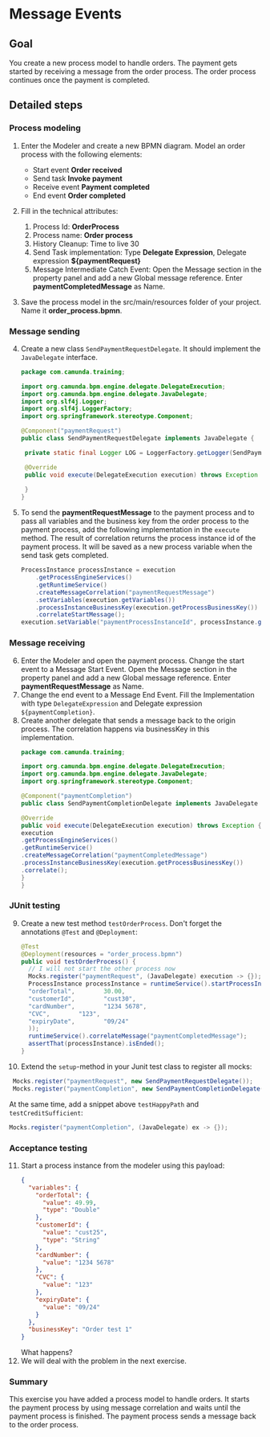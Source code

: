 # Message Events

## Goal

You create a new process model to handle orders. The payment gets started by receiving a message from the order process. The order process continues once the payment is completed.

## Detailed steps

### Process modeling

1. Enter the Modeler and create a new BPMN diagram. Model an order process with the following elements:
    * Start event **Order received**
    * Send task **Invoke payment**
    * Receive event **Payment completed**
    * End event **Order completed**

2. Fill in the technical attributes:
    1. Process Id: **OrderProcess**
    2. Process name: **Order process**
    3. History Cleanup: Time to live 30
    4. Send Task implementation: Type **Delegate Expression**, Delegate expression **${paymentRequest}**
    5. Message Intermediate Catch Event: Open the Message section in the property panel and add a new Global message reference. Enter **paymentCompletedMessage** as Name.
3. Save the process model in the src/main/resources folder of your project. Name it **order_process.bpmn**.

### Message sending

4. Create a new class `SendPaymentRequestDelegate`. It should implement the `JavaDelegate` interface.
    ```java
   package com.camunda.training;

   import org.camunda.bpm.engine.delegate.DelegateExecution;
   import org.camunda.bpm.engine.delegate.JavaDelegate;
   import org.slf4j.Logger;
   import org.slf4j.LoggerFactory;
   import org.springframework.stereotype.Component;
   
   @Component("paymentRequest")
   public class SendPaymentRequestDelegate implements JavaDelegate {
   
     private static final Logger LOG = LoggerFactory.getLogger(SendPaymentRequestDelegate.class);
   
     @Override
     public void execute(DelegateExecution execution) throws Exception {
     
     }
   }
    ```

5. To send the **paymentRequestMessage** to the payment process and to pass all variables and the business key from the order process to the payment process, add the following implementation in the `execute` method. The result of correlation returns the process instance id of the payment process. It will be saved as a new process variable when the send task gets completed.
    ```java
    ProcessInstance processInstance = execution
        .getProcessEngineServices()
        .getRuntimeService()
        .createMessageCorrelation("paymentRequestMessage")
        .setVariables(execution.getVariables())
        .processInstanceBusinessKey(execution.getProcessBusinessKey())
        .correlateStartMessage();
    execution.setVariable("paymentProcessInstanceId", processInstance.getId());
    ```

### Message receiving

6. Enter the Modeler and open the payment process. Change the start event to a Message Start Event. Open the Message section in the property panel and add a new Global message reference. Enter **paymentRequestMessage** as Name.
7. Change the end event to a Message End Event. Fill the Implementation with type `DelegateExpression` and Delegate expression `${paymentCompletion}`.
8. Create another delegate that sends a message back to the origin process. The correlation happens via businessKey in this implementation.
    ```java
    package com.camunda.training;

   import org.camunda.bpm.engine.delegate.DelegateExecution;
   import org.camunda.bpm.engine.delegate.JavaDelegate;
   import org.springframework.stereotype.Component;
   
   @Component("paymentCompletion")
   public class SendPaymentCompletionDelegate implements JavaDelegate {
   
   @Override
   public void execute(DelegateExecution execution) throws Exception {
   execution
   .getProcessEngineServices()
   .getRuntimeService()
   .createMessageCorrelation("paymentCompletedMessage")
   .processInstanceBusinessKey(execution.getProcessBusinessKey())
   .correlate();
   }
   }
    ```

### JUnit testing

9. Create a new test method `testOrderProcess`. Don't forget the annotations `@Test` and `@Deployment`:
   ```java
   @Test
   @Deployment(resources = "order_process.bpmn")
   public void testOrderProcess() {
     // I will not start the other process now
     Mocks.register("paymentRequest", (JavaDelegate) execution -> {});
     ProcessInstance processInstance = runtimeService().startProcessInstanceByKey("OrderProcess", "Test 1", withVariables(
     "orderTotal",        30.00,
     "customerId",        "cust30",
     "cardNumber",        "1234 5678",
     "CVC",        "123",
     "expiryDate",        "09/24"
     ));
     runtimeService().correlateMessage("paymentCompletedMessage");
     assertThat(processInstance).isEnded();
   }
   ```
10. Extend the `setup`-method in your Junit test class to register all mocks:
   ```java
    Mocks.register("paymentRequest", new SendPaymentRequestDelegate());
    Mocks.register("paymentCompletion", new SendPaymentCompletionDelegate());
   ```
   At the same time, add a snippet above `testHappyPath` and `testCreditSufficient`:
   ```java
   Mocks.register("paymentCompletion", (JavaDelegate) ex -> {});
   ```

### Acceptance testing

11. Start a process instance from the modeler using this payload:
    ```json
    {
      "variables": {
        "orderTotal": {
          "value": 49.99,
          "type": "Double"
        },
        "customerId": {
          "value": "cust25",
          "type": "String"
        },
        "cardNumber": {
          "value": "1234 5678"
        },
        "CVC": {
          "value": "123"
        }, 
        "expiryDate": {
          "value": "09/24"
        }
      },
      "businessKey": "Order test 1"
    }    
    ```
    What happens?
12. We will deal with the problem in the next exercise.

### Summary

This exercise you have added a process model to handle orders. It starts the payment process by using message correlation and waits until the payment process is finished. The payment process sends a message back to the order process.